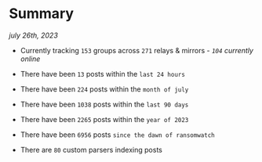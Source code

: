 
# Summary
_july 26th, 2023_

- Currently tracking `153` groups across `271` relays & mirrors - _`104` currently online_

- There have been `13` posts within the `last 24 hours`

- There have been `224` posts within the `month of july`

- There have been `1038` posts within the `last 90 days`

- There have been `2265` posts within the `year of 2023`

- There have been `6956` posts `since the dawn of ransomwatch`

- There are `80` custom parsers indexing posts
